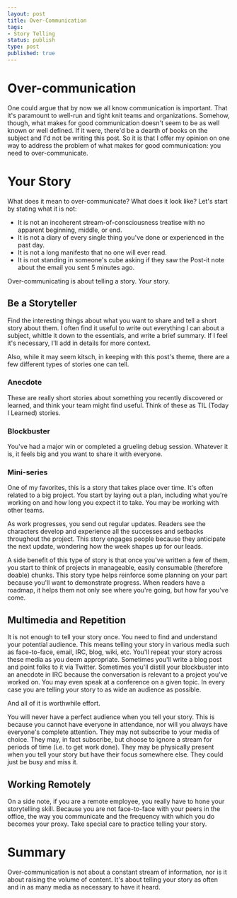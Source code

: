 ```yaml
---
layout: post
title: Over-Communication
tags:
- Story Telling
status: publish
type: post
published: true
---
```


# Over-communication

One could argue that by now we all know communication is important. That it's
paramount to well-run and tight knit teams and organizations. Somehow, though,
what makes for good communication doesn't seem to be as well known or well
defined. If it were, there'd be a dearth of books on the subject and I'd not be
writing this post. So it is that I offer my opinion on one way to address the
problem of what makes for good communication: you need to over-communicate.

# Your Story

What does it mean to over-communicate? What does it look like? Let's start by
stating what it is not:

* It is not an incoherent stream-of-consciousness treatise with no apparent beginning, middle, or end.
* It is not a diary of every single thing you've done or experienced in the past day.
* It is not a long manifesto that no one will ever read.
* It is not standing in someone's cube asking if they saw the Post-it note about the email you  sent 5 minutes ago.

Over-communicating is about telling a story. *Your* story.

## Be a Storyteller

Find the interesting things about what you want to share and tell a short story
about them. I often find it useful to write out everything I can about a subject,
whittle it down to the essentials, and write a brief summary. If I feel it's
necessary, I'll add in details for more context.

Also, while it may seem kitsch, in keeping with this post's theme, there are
a few different types of stories one can tell.

### Anecdote

These are really short stories about something you recently discovered or
learned, and think your team might find useful. Think of these as TIL
(Today I Learned) stories.

### Blockbuster

You've had a major win or completed a grueling debug session. Whatever
it is, it feels big and you want to share it with everyone.

### Mini-series

One of my favorites, this is a story that takes place over time. It's often
related to a big project. You start by laying out a plan, including what you're
working on and how long you expect it to take. You may be working with other teams.

As work progresses, you send out regular updates. Readers see the characters develop
and experience all the successes and setbacks throughout the project. This story
engages people because they anticipate the next update, wondering how the week shapes
up for our leads.

A side benefit of this type of story is that once you've written a few of them,
you start to think of projects in manageable, easily consumable (therefore doable)
chunks. This story type helps reinforce some planning on your part because you'll
want to demonstrate progress. When readers have a roadmap, it helps them not only
see where you're going, but how far you've come.

## Multimedia and Repetition

It is not enough to tell your story once. You need to find and understand your
potential audience. This means telling your story in various media such as
face-to-face, email, IRC, blog, wiki, etc. You'll repeat your story across
these media as you deem appropriate. Sometimes you'll write a blog post and 
point folks to it via Twitter. Sometimes you'll distill your blockbuster into
an anecdote in IRC because the conversation is relevant to a project you've
worked on. You may even speak at a conference on a given topic. In every case
you are telling your story to as wide an audience as possible.

And all of it is worthwhile effort.

You will never have a perfect audience when you tell your story.
This is because you cannot have everyone in attendance, nor will you always have
everyone's complete attention. They may not subscribe to your media of choice.
They may, in fact subscribe, but choose to ignore a stream for periods of time
(i.e. to get work done). They may be physically present when you tell your
story but have their focus somewhere else. They could just be busy and miss it.

## Working Remotely

On a side note, if you are a remote employee, you really have to hone your
storytelling skill. Because you are not face-to-face with your peers in the
office, the way you communicate and the frequency with which you do becomes
your proxy. Take special care to practice telling your story.

# Summary

Over-communication is not about a constant stream of information, nor is it
about raising the volume of content. It's about telling your story as often and
in as many media as necessary to have it heard.
